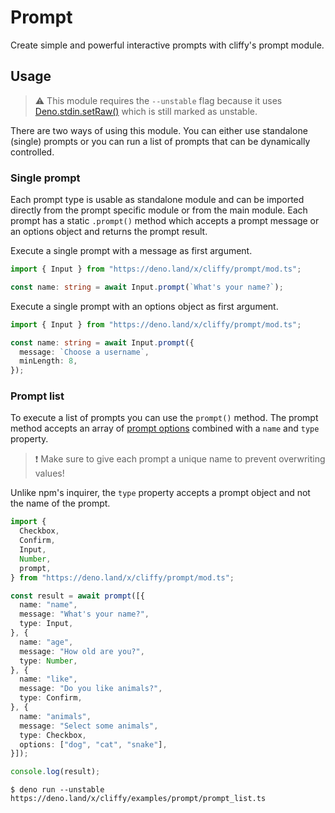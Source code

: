 # Prompt

Create simple and powerful interactive prompts with cliffy's prompt module.

## Usage

> ⚠️ This module requires the `--unstable` flag because it uses
> [Deno.stdin.setRaw()](https://doc.deno.land/deno/unstable/~/Deno.setRaw) which
> is still marked as unstable.

There are two ways of using this module. You can either use standalone (single)
prompts or you can run a list of prompts that can be dynamically controlled.

### Single prompt

Each prompt type is usable as standalone module and can be imported directly
from the prompt specific module or from the main module. Each prompt has a
static `.prompt()` method which accepts a prompt message or an options object
and returns the prompt result.

Execute a single prompt with a message as first argument.

```typescript
import { Input } from "https://deno.land/x/cliffy/prompt/mod.ts";

const name: string = await Input.prompt(`What's your name?`);
```

Execute a single prompt with an options object as first argument.

```typescript
import { Input } from "https://deno.land/x/cliffy/prompt/mod.ts";

const name: string = await Input.prompt({
  message: `Choose a username`,
  minLength: 8,
});
```

### Prompt list

To execute a list of prompts you can use the `prompt()` method. The prompt
method accepts an array of [prompt options](./types/index.md) combined with a
`name` and `type` property.

> ❗ Make sure to give each prompt a unique name to prevent overwriting values!

Unlike npm's inquirer, the `type` property accepts a prompt object and not the
name of the prompt.

```typescript
import {
  Checkbox,
  Confirm,
  Input,
  Number,
  prompt,
} from "https://deno.land/x/cliffy/prompt/mod.ts";

const result = await prompt([{
  name: "name",
  message: "What's your name?",
  type: Input,
}, {
  name: "age",
  message: "How old are you?",
  type: Number,
}, {
  name: "like",
  message: "Do you like animals?",
  type: Confirm,
}, {
  name: "animals",
  message: "Select some animals",
  type: Checkbox,
  options: ["dog", "cat", "snake"],
}]);

console.log(result);
```

```console
$ deno run --unstable https://deno.land/x/cliffy/examples/prompt/prompt_list.ts
```

